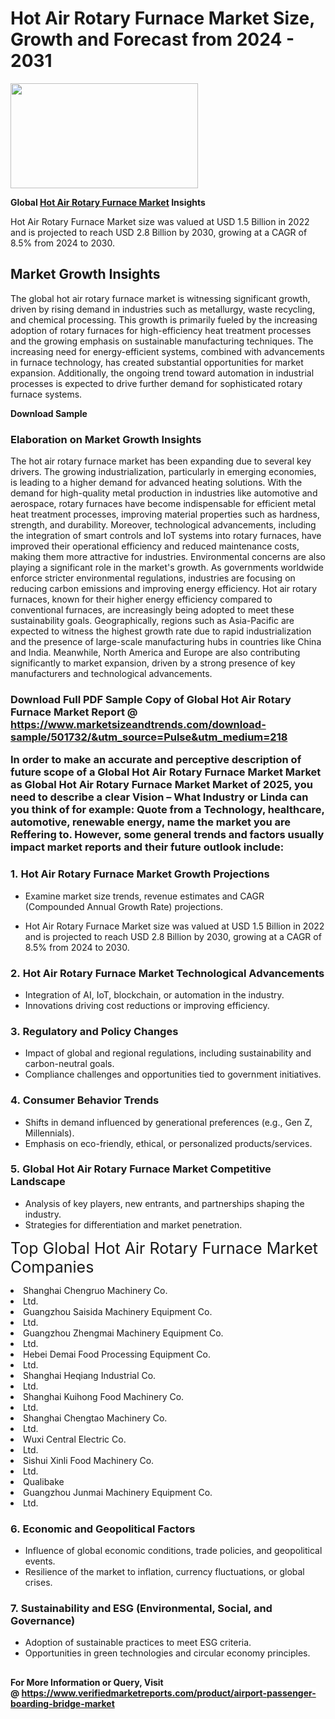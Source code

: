 <H1>Hot Air Rotary Furnace Market Size, Growth and Forecast from 2024 - 2031</H1><img class="aligncenter size-medium wp-image-584254" src="https://thirdeyenews.in/wp-content/uploads/2024/09/Global-Market-Research-300x168.jpeg" alt="" width="300" height="168" /><p><strong>Global&nbsp;<a href="https://www.marketsizeandtrends.com/download-sample/501732/&amp;utm_source=Pulse&amp;utm_medium=218">Hot Air Rotary Furnace Market</a> Insights</strong></p><p>Hot Air Rotary Furnace Market size was valued at USD 1.5 Billion in 2022 and is projected to reach USD 2.8 Billion by 2030, growing at a CAGR of 8.5% from 2024 to 2030.</p><p><h2>Market Growth Insights</h2> The global hot air rotary furnace market is witnessing significant growth, driven by rising demand in industries such as metallurgy, waste recycling, and chemical processing. This growth is primarily fueled by the increasing adoption of rotary furnaces for high-efficiency heat treatment processes and the growing emphasis on sustainable manufacturing techniques. The increasing need for energy-efficient systems, combined with advancements in furnace technology, has created substantial opportunities for market expansion. Additionally, the ongoing trend toward automation in industrial processes is expected to drive further demand for sophisticated rotary furnace systems. <p><strong>Download Sample</strong></p> <h3>Elaboration on Market Growth Insights</h3> The hot air rotary furnace market has been expanding due to several key drivers. The growing industrialization, particularly in emerging economies, is leading to a higher demand for advanced heating solutions. With the demand for high-quality metal production in industries like automotive and aerospace, rotary furnaces have become indispensable for efficient metal heat treatment processes, improving material properties such as hardness, strength, and durability. Moreover, technological advancements, including the integration of smart controls and IoT systems into rotary furnaces, have improved their operational efficiency and reduced maintenance costs, making them more attractive for industries. Environmental concerns are also playing a significant role in the market's growth. As governments worldwide enforce stricter environmental regulations, industries are focusing on reducing carbon emissions and improving energy efficiency. Hot air rotary furnaces, known for their higher energy efficiency compared to conventional furnaces, are increasingly being adopted to meet these sustainability goals. Geographically, regions such as Asia-Pacific are expected to witness the highest growth rate due to rapid industrialization and the presence of large-scale manufacturing hubs in countries like China and India. Meanwhile, North America and Europe are also contributing significantly to market expansion, driven by a strong presence of key manufacturers and technological advancements. <h3></p><p><span class=""><strong>Download Full PDF Sample Copy of Global Hot Air Rotary Furnace Market Report</strong> @ <a href="https://www.marketsizeandtrends.com/download-sample/501732/&amp;utm_source=Pulse&amp;utm_medium=218" target="_blank">https://www.marketsizeandtrends.com/download-sample/501732/&amp;utm_source=Pulse&amp;utm_medium=218</a></span></p><p>In order to make an accurate and perceptive description of future scope of a Global&nbsp;Hot Air Rotary Furnace Market Market as Global&nbsp;Hot Air Rotary Furnace Market Market of 2025, you need to describe a clear Vision &ndash; What Industry or Linda can you think of for example: Quote from a Technology, healthcare, automotive, renewable energy, name the market you are Reffering to. However, some general trends and factors usually impact market reports and their future outlook include:</p><h3>1.&nbsp;<strong>Hot Air Rotary Furnace Market Growth Projections</strong></h3><ul><li>Examine market size trends, revenue estimates and CAGR (Compounded Annual Growth Rate) projections.</li><li><p>Hot Air Rotary Furnace Market size was valued at USD 1.5 Billion in 2022 and is projected to reach USD 2.8 Billion by 2030, growing at a CAGR of 8.5% from 2024 to 2030.</p></li></ul><h3>2.&nbsp;<strong>Hot Air Rotary Furnace Market Technological Advancements</strong></h3><ul><li>Integration of AI, IoT, blockchain, or automation in the industry.</li><li>Innovations driving cost reductions or improving efficiency.</li></ul><h3>3.&nbsp;<strong>Regulatory and Policy Changes</strong></h3><ul><li>Impact of global and regional regulations, including sustainability and carbon-neutral goals.</li><li>Compliance challenges and opportunities tied to government initiatives.</li></ul><h3>4.&nbsp;<strong>Consumer Behavior Trends</strong></h3><ul><li>Shifts in demand influenced by generational preferences (e.g., Gen Z, Millennials).</li><li>Emphasis on eco-friendly, ethical, or personalized products/services.</li></ul><h3>5.&nbsp;<strong>Global Hot Air Rotary Furnace Market Competitive Landscape</strong></h3><ul><li>Analysis of key players, new entrants, and partnerships shaping the industry.</li><li>Strategies for differentiation and market penetration.</li></ul><p data-pm-slice="1 1 []"><span style="color: inherit; font-family: inherit; font-size: 25px;">Top Global Hot Air Rotary Furnace Market Companies</span></p><div class="" data-test-id=""><p><li>Shanghai Chengruo Machinery Co.</li><li> Ltd.</li><li> Guangzhou Saisida Machinery Equipment Co.</li><li> Ltd.</li><li> Guangzhou Zhengmai Machinery Equipment Co.</li><li> Ltd.</li><li> Hebei Demai Food Processing Equipment Co.</li><li> Ltd.</li><li> Shanghai Heqiang Industrial Co.</li><li> Ltd.</li><li> Shanghai Kuihong Food Machinery Co.</li><li> Ltd.</li><li> Shanghai Chengtao Machinery Co.</li><li> Ltd.</li><li> Wuxi Central Electric Co.</li><li> Ltd.</li><li> Sishui Xinli Food Machinery Co.</li><li> Ltd.</li><li> Qualibake</li><li> Guangzhou Junmai Machinery Equipment Co.</li><li> Ltd.</li></p></div><h3>6.&nbsp;<strong>Economic and Geopolitical Factors</strong></h3><ul><li>Influence of global economic conditions, trade policies, and geopolitical events.</li><li>Resilience of the market to inflation, currency fluctuations, or global crises.</li></ul><h3>7.&nbsp;<strong>Sustainability and ESG (Environmental, Social, and Governance)</strong></h3><ul><li>Adoption of sustainable practices to meet ESG criteria.</li><li>Opportunities in green technologies and circular economy principles.</li></ul><h2><strong style="font-size: 14px;">For More Information or Query, Visit @&nbsp;</strong><a style="background-color: #ffffff; font-size: 14px;" href="https://www.marketsizeandtrends.com/report/hot-air-rotary-furnace-market/" target="_blank">https://www.verifiedmarketreports.com/product/airport-passenger-boarding-bridge-market</a></h2>
